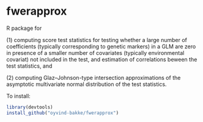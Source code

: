 # fwerapprox

R package for

(1) computing score test statistics for testing whether a large number of coefficients (typically corresponding to genetic markers) in a GLM are zero in presence of a smaller number of covariates (typically environmental covariat) not included in the test, and estimation of correlations beween the test statistics, and

(2) computing Glaz–Johnson-type intersection approximations of the asymptotic multivariate normal distribution of the test statistics.

To install:

```r
library(devtools)
install_github("oyvind-bakke/fwerapprox")
```
